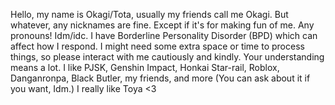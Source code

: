 Hello, my name is Okagi/Tota, usually my friends call me Okagi. But whatever, any nicknames are fine. Except if it's for making fun of me.
Any pronouns! Idm/idc.
I have Borderline Personality Disorder (BPD) which can affect how I respond. I might need some extra space or time to process things, so please interact with me cautiously and kindly. Your understanding means a lot.
I like PJSK, Genshin Impact, Honkai Star-rail, Roblox, Danganronpa, Black Butler, my friends, and more (You can ask about it if you want, Idm.)
I really like Toya <3
